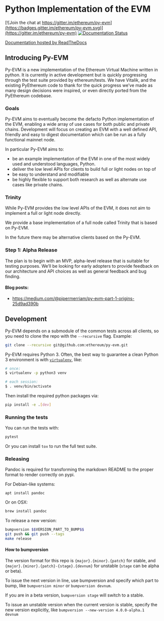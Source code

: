 # Python Implementation of the EVM
[![Join the chat at https://gitter.im/ethereum/py-evm](https://badges.gitter.im/ethereum/py-evm.svg)](https://gitter.im/ethereum/py-evm)
[![Documentation Status](https://readthedocs.org/projects/py-evm/badge/?version=latest)](http://py-evm.readthedocs.io/en/latest/?badge=latest)

[Documentation hosted by ReadTheDocs](http://py-evm.readthedocs.io/en/latest/)


## Introducing Py-EVM

Py-EVM is a new implementation of the Ethereum Virtual Machine written in
python. It is currently in active development but is quickly progressing
through the test suite provided by ethereum/tests. We have Vitalik, and the
existing PyEthereum code to thank for the quick progress we’ve made as many
design decisions were inspired, or even directly ported from the PyEthereum
codebase.

### Goals

Py-EVM aims to eventually become the defacto Python implementation of the EVM,
enabling a wide array of use cases for both public and private chains. Development will focus on creating an EVM with a well defined API, friendly and
easy to digest documentation which can be run as a fully functional mainnet
node.

In particular Py-EVM aims to:
- be an example implementation of the EVM in one of the most widely used and understood languages, Python.
- deliver the low level APIs for clients to build full or light nodes on top of
- be easy to understand and modifiable
- be highly flexible to support both research as well as alternate use cases like private chains.

### Trinity

While Py-EVM provides the low level APIs of the EVM, it does not aim to implement a full or light node directly.

We provide a base implementation of a full node called Trinity that is based on Py-EVM.

In the future there may be alternative clients based on the Py-EVM.

### Step 1: Alpha Release

The plan is to begin with an MVP, alpha-level release that is suitable for
testing purposes. We’ll be looking for early adopters to provide feedback on
our architecture and API choices as well as general feedback and bug finding.

#### Blog posts:

- https://medium.com/@pipermerriam/py-evm-part-1-origins-25d9ad390b


## Development
Py-EVM depends on a submodule of the common tests across all clients,
so you need to clone the repo with the `--recursive` flag. Example:

```sh
git clone --recursive git@github.com:ethereum/py-evm.git
```

Py-EVM requires Python 3. Often, the best way to guarantee a clean Python 3 environment is with [`virtualenv`](https://virtualenv.pypa.io/en/stable/), like:

```sh
# once:
$ virtualenv -p python3 venv

# each session:
$ . venv/bin/activate
```

Then install the required python packages via:

```sh
pip install -e .[dev]
```


### Running the tests

You can run the tests with:

```sh
pytest
```

Or you can install `tox` to run the full test suite.


### Releasing

Pandoc is required for transforming the markdown README to the proper format to
render correctly on pypi.

For Debian-like systems:

```
apt install pandoc
```

Or on OSX:

```sh
brew install pandoc
```

To release a new version:

```sh
bumpversion $$VERSION_PART_TO_BUMP$$
git push && git push --tags
make release
```


#### How to bumpversion

The version format for this repo is `{major}.{minor}.{patch}` for stable, and
`{major}.{minor}.{patch}-{stage}.{devnum}` for unstable (`stage` can be alpha or beta).

To issue the next version in line, use bumpversion and specify which part to bump,
like `bumpversion minor` or `bumpversion devnum`.

If you are in a beta version, `bumpversion stage` will switch to a stable.

To issue an unstable version when the current version is stable, specify the
new version explicitly, like `bumpversion --new-version 4.0.0-alpha.1 devnum`

